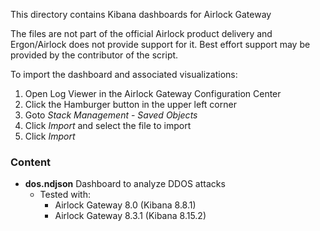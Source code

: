 This directory contains Kibana dashboards for Airlock Gateway

The files are not part of the official Airlock product delivery and Ergon/Airlock does not provide support for it. Best effort support may be provided by the contributor of the script.

To import the dashboard and associated visualizations:

1. Open Log Viewer in the Airlock Gateway Configuration Center
1. Click the Hamburger button in the upper left corner
1. Goto *Stack Management* - *Saved Objects*
1. Click *Import* and select the file to import
1. Click *Import*

### Content
- **dos.ndjson** Dashboard to analyze DDOS attacks
  - Tested with:
    - Airlock Gateway 8.0 (Kibana 8.8.1)
    - Airlock Gateway 8.3.1 (Kibana 8.15.2)
